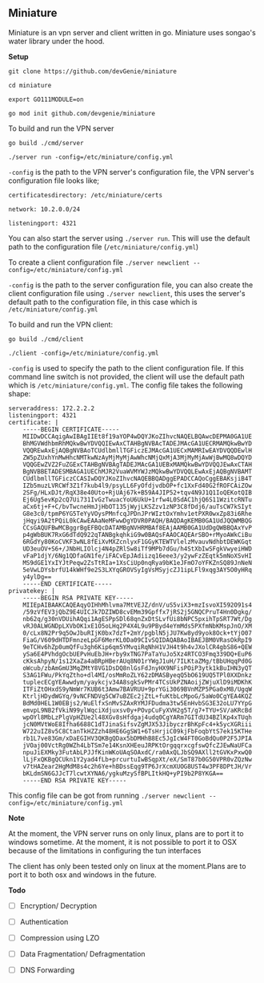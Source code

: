 ## Miniature ##

Miniature is an vpn server and client written in go. Miniature uses songao's water library under the hood.

**Setup**

``` 
git clone https://github.com/devGenie/miniature

cd miniature 

export GO111MODULE=on 

go mod init github.com/devgenie/miniature

```

To build and run the VPN server

```
go build ./cmd/server

./server run -config=/etc/miniature/config.yml
```

`-config` is the path to the VPN server's configuration file, the VPN server's configuration file looks like;

```
certificatesdirectory: /etc/miniature/certs

network: 10.2.0.0/24

listeningport: 4321
```

You can also start the server using `./server run`. This will use the default path to the configuration file (`/etc/miniature/config.yml`)

To create a client configuration file
`./server newclient --config=/etc/miniature/config.yml`

`-config` is the path to the server configuration file, you can also create the client configuration file using `./server newclient`, this uses the server's default path to the configuration file, in this case which is `/etc/miniature/config.yml`


To build and run the VPN client:

```
go build ./cmd/client

./client -config=/etc/miniature/config.yml
```

`-config` is used to specify the path to the  client configuration file. If this command line switch is not provided, the client will use the default path which is `/etc/miniature/config.yml`. The config file takes the following shape:

```
serveraddress: 172.2.2.2
listeningport: 4321
certificate: |
    -----BEGIN CERTIFICATE-----
    MIIDwDCCAqigAwIBAgIIEt8f19aYOP4wDQYJKoZIhvcNAQELBQAwcDEPMA0GA1UE
    BhMGVWdhbmRhMQkwBwYDVQQIEwAxCTAHBgNVBAcTADEJMAcGA1UECRMAMQkwBwYD
    VQQREwAxEjAQBgNVBAoTCUdlbmllTGFiczEJMAcGA1UECxMAMRIwEAYDVQQDEwlH
    ZW5pZUxhYnMwHhcNMTkwNzAyMjMyMjAwWhcNMjQxMjA3MjMyMjAwWjBwMQ8wDQYD
    VQQGEwZVZ2FuZGExCTAHBgNVBAgTADEJMAcGA1UEBxMAMQkwBwYDVQQJEwAxCTAH
    BgNVBBETADESMBAGA1UEChMJR2VuaWVMYWJzMQkwBwYDVQQLEwAxEjAQBgNVBAMT
    CUdlbmllTGFiczCCASIwDQYJKoZIhvcNAQEBBQADggEPADCCAQoCggEBAKsjiB4T
    IZb5muzLVRCWf3Z1f7kub4l9/psyLL6FyOfdjvdbOP+fc1XxFd40G2fROFCAiZOw
    2SFg/HLxDJt/RqX38e40Uto+RjUAj67k+B59A4JIP52+tqv4N9J1Q1IoQEKotQIB
    Ej6Ug5evKp2cQ7Ui731IvGzTwuacYoU6UkU+1rfw4L0SdAC1hjQ6S11WzitcRNTu
    aCx6tj+F+C/bvTwcneHmJjHbOT135jWyjLKSZzv1zNP3C8fDdj6/auTsCW7kSIyt
    G8e3c0/tpmP6YG5TeYyVOysPMnfcqJPDnJPrWIztOxYmhv1etPXR0wxZp83i6Rhe
    jHqyi9A2tPQiL0kCAwEAAaNeMFwwDgYDVR0PAQH/BAQDAgKEMB0GA1UdJQQWMBQG
    CCsGAQUFBwMCBggrBgEFBQcDATAMBgNVHRMBAf8EAjAAMB0GA1UdDgQWBBQAxYvP
    p4gWbBUK7RxG6dTdQ922qTANBgkqhkiG9w0BAQsFAAOCAQEArSBO+rMyoAWkCiBu
    6RGdYy80KoCVKF3wNL8fEiXvMXZcnlyxF1GGyKTEWTVlelzMvauvNdhbtDEWKGqt
    UD3euOV+S6+/JNbHLIOlcj4N4pZRlSw8iTf9MPb7dGu/h4StXbIwSFgkVwyeiHWD
    vFaP1djY/6Ng1QDfaGN1fe/iFACvEpJAdiizq16eee3/y2ywFzZEqtk5mNoXSvHI
    MS9dGE1YxIYJtPeqw2ZsTtRIa+1XsCiUp0nqRya9bK1eJFmO7oYFKZnSQ89JnNeN
    5eVwLDYsbrfU14kWHf9e2S3LXYqGROVSyIgVsMSyjcZJ1ipLFl9xqg3AY5O0yHRq
    y4ylDg==
    -----END CERTIFICATE-----
privatekey: |
    -----BEGIN RSA PRIVATE KEY-----
    MIIEpAIBAAKCAQEAqyOIHhMhlvma7MtVEJZ/dnV/uS5viX3+mzIsvoXI592O91s4
    /59zVfEV3jQbZ9E4UICJk7DZIWD8cvEMm39Gpffx7jRS2j5GNQCPruT4Hn0Dgkg/
    nb62q/g30nVDUihAQqi1AgESPpSDl68qnZxDtSLvfUi8bNPC5pxihTpSRT7Wt/Dg
    vRJ0ALWGNDpLXVbOK1xE1O5oLHq2P4X4L9u9PByd4eYmMds5PXfmNbKMspJnO/XM
    0/cLx8N2Pr9q5OwJbuRIjK0bx7dzT+2mY/pgblN5jJU7Kw8yd9yok8Ock+tYjO07
    FiaG/V609dHTDFmnzeLpGF6MerKL0Da09CIvSQIDAQABAoIBAEJBM0VRasOkRpI9
    9eTCHv6hZp0umQfFu3gh6Kip6qm5YMvqiRqNhH1VJH4t9h4vJXolCR4gbS86+QEW
    ySa6E4PVhdgOcbUEPvHuEbJH+rby9xTNG7PaTaYuJo5Xz4RTCO3Fmq339DQ+EuP6
    cKksAhpyN/1s12XaZa4aBRpHBerAUq8N01rYWgJ1uH/7ILKtaZMg/tBbUHqqPd0G
    oWcub/zbAmGmU3MqZMtY8VG1DsDQ8nlGsFdJnyHX9NFisPOiP3ytk1kBuIHN3yQT
    S3AG1FWu/PkYqZtho+dl4MI/osMmRoZLY62zDMASByeqQ5bO619UQ5TPl0XXDnkz
    tuplecECgYEAwwdym/yaykcjv34A8sgkSvPMr4TCsUkPZNAoijZWjuXlD9iMDKhK
    ITFiZtOHxdS9yNmWr7KUB6t3Amw7BAVRUU+9prYGi3069BVnMZP5PGa0xM8/UgqW
    KtrljHDydWGYq/9vNCFNDVg5CW7uBZEc2jZtL+fuKtbLcMpoG/5aWo0CgYEA4KQZ
    BdMd0HEL1W0EBjs2/WuElfxSnMvSZAxRYMJFDudma3tw5EnHvbSG3E32oLU7YYpG
    emvpL9NB2fVkiN99ylWqciXdjuxsv0y+POvpCuFyXVH2g5T/g7+TYU+SV/aKRcBd
    wpOYl8MbLzPlgVpHZUe2l48XGv8sHfdgaj4udq0CgYARm7GITdU34BZlKp4xTUqh
    jcN0MVtWoE8Ifha6688C1dTJinaSifsvZgMJX53JibyczrBhKpFc4+k5ycXGRiii
    W722uIZ8v5C8CtanTkHZZzh48HE6GgSW1+6TsHrjiC09kjFbFoqbYtS7ek15KTHe
    rb1L7ve83Gm/xDaEGIHV3QKBgQDax5bDMHhB8Ec5JgIcW4FT0GoBdQu0P2F5JPIA
    jVOaj00VctRg0WZh4LbTSm7e14KsnXHEeuJRPKtOrgqqrxcgfswQfcZJEwNaUFCa
    npuJiEXMky3FutAbLPJJfKinWKoUAqSOAxdC/ra0AxQLJbSQ9AXll2tGVKxPxwQ0
    lLjFxQKBgQCUkn1Y2yad4fLb+prcurtuIwBSqpXt/eX/SmT87b0G50VPR0vZQzNw
    v7tHAZear2HgMdM8s4c2h6Ye+hBDssEqg9TP6JrXcmXUOG8UST4w3PF8DPtJH/Vr
    bKLdmSN6GJJcT7lcwtXYNA6/ygkuMzySfBPLItkHQ+yPI9b2P8YKGA==
    -----END RSA PRIVATE KEY-----
```

This config file can be got from running `./server newclient --config=/etc/miniature/config.yml`

**Note**

At the moment, the VPN server runs on only linux, plans are to port it to windows sometime. At the moment, it is not possible to port it to OSX because of the limitations in configuring the tun interfaces

The client has only been tested only on linux at the moment.Plans are to port it to both osx and windows in the future.

**Todo**

- [ ] Encryption/ Decryption

- [ ] Authentication

- [ ] Compression using LZO

- [ ] Data Fragmentation/ Defragmentation

- [ ] DNS Forwarding